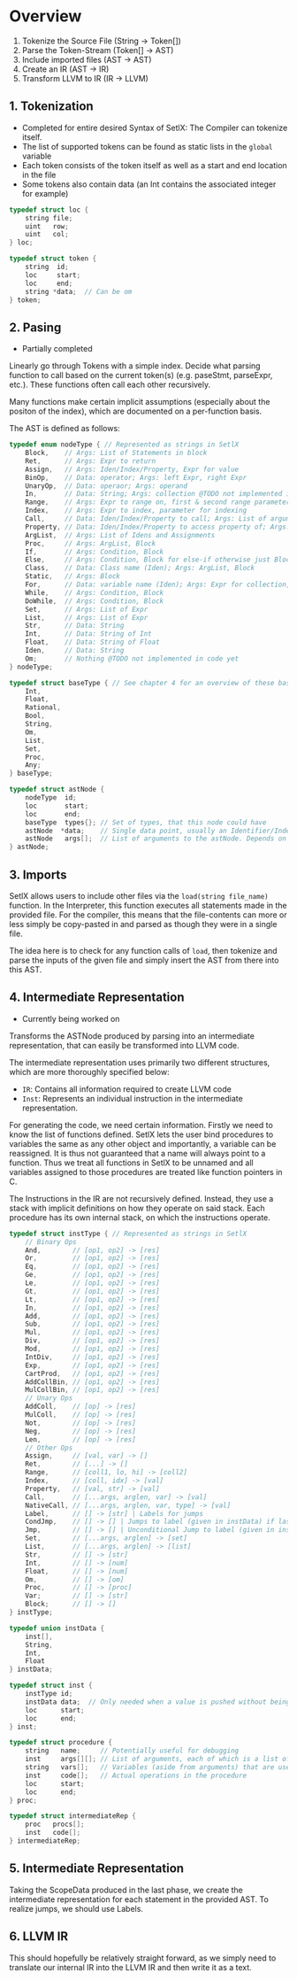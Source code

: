 # Overview

1. Tokenize the Source File (String -> Token[])
2. Parse the Token-Stream (Token[] -> AST)
3. Include imported files (AST -> AST)
4. Create an IR (AST -> IR)
5. Transform LLVM to IR (IR -> LLVM)

## 1. Tokenization

-   Completed for entire desired Syntax of SetlX: The Compiler can tokenize itself.
-   The list of supported tokens can be found as static lists in the `global` variable
-   Each token consists of the token itself as well as a start and end location in the file
-   Some tokens also contain data (an Int contains the associated integer for example)

```c
typedef struct loc {
	string file;
	uint   row;
	uint   col;
} loc;

typedef struct token {
	string  id;
	loc     start;
	loc     end;
	string *data;  // Can be om
} token;
```

## 2. Pasing

-   Partially completed

Linearly go through Tokens with a simple index. Decide what parsing function to call based on the current token(s) (e.g. paseStmt, parseExpr, etc.). These functions often call each other recursively.

Many functions make certain implicit assumptions (especially about the positon of the index), which are documented on a per-function basis.

The AST is defined as follows:

```c
typedef enum nodeType { // Represented as strings in SetlX
	Block,    // Args: List of Statements in block
	Ret,      // Args: Expr to return
	Assign,   // Args: Iden/Index/Property, Expr for value
	BinOp,    // Data: operator; Args: left Expr, right Expr
	UnaryOp,  // Data: operaor; Args: operand
	In,       // Data: String; Args: collection @TODO not implemented in code yet
	Range,    // Args: Expr to range on, first & second range parameter (each could be om) @Note: Both can't be om, as SetlX doesn't accept that @Note: If the parameter is om, it can be subsituted without semantic change: for the first with 1, for the second with #(expr)
	Index,    // Args: Expr to index, parameter for indexing
	Call,     // Data: Iden/Index/Property to call; Args: List of arguments
	Property, // Data: Iden/Index/Property to access property of; Args: Iden of property to access
	ArgList,  // Args: List of Idens and Assignments
	Proc,     // Args: ArgList, Block
	If,       // Args: Condition, Block
	Else,     // Args: Condition, Block for else-if otherwise just Block
	Class,    // Data: Class name (Iden); Args: ArgList, Block
	Static,   // Args: Block
	For,      // Data: variable name (Iden); Args: Expr for collection, Block
	While,    // Args: Condition, Block
	DoWhile,  // Args: Condition, Block
	Set,      // Args: List of Expr
	List,     // Args: List of Expr
	Str,      // Data: String
	Int,      // Data: String of Int
	Float,    // Data: String of Float
	Iden,	  // Data: String
	Om;       // Nothing @TODO not implemented in code yet
} nodeType;

typedef struct baseType { // See chapter 4 for an overview of these base types
	Int,
	Float,
	Rational,
	Bool,
	String,
	Om,
	List,
	Set,
	Proc,
	Any;
} baseType;

typedef struct astNode {
	nodeType  id;
	loc       start;
	loc       end;
	baseType  types{}; // Set of types, that this node could have
	astNode  *data;    // Single data point, usually an Identifier/Index/Property - can be om
	astNode   args[];  // List of arguments to the astNode. Depends on the exprType of the node (see nodeType definition above)
} astNode;
```

## 3. Imports

<!-- @Study Can included files reference variables set in including file? -->
<!-- @Study How does the interpreter handle inputs that aren't string-literals? Because for the compiler it would be easiest to only allow string-literals as arguments to load() -->
<!-- @Study Can load be overwritten? -->

SetlX allows users to include other files via the `load(string file_name)` function. In the Interpreter, this function executes all statements made in the provided file. For the compiler, this means that the file-contents can more or less simply be copy-pasted in and parsed as though they were in a single file.

The idea here is to check for any function calls of `load`, then tokenize and parse the inputs of the given file and simply insert the AST from there into this AST.

## 4. Intermediate Representation

-   Currently being worked on

Transforms the ASTNode produced by parsing into an intermediate representation, that can easily be transformed into LLVM code.

The intermediate representation uses primarily two different structures, which are more thoroughly specified below:

-   `IR`: Contains all information required to create LLVM code
-   `Inst`: Represents an individual instruction in the intermediate representation.

<!-- @Incomplete classes, objects and lambdas are ignored here still -->

For generating the code, we need certain information. Firstly we need to know the list of functions defined. SetlX lets the user bind procedures to variables the same as any other object and importantly, a variable can be reassigned. It is thus not guaranteed that a name will always point to a function. Thus we treat all functions in SetlX to be unnamed and all variables assigned to those procedures are treated like function pointers in C.

The Instructions in the IR are not recursively defined. Instead, they use a stack with implicit definitions on how they operate on said stack. Each procedure has its own internal stack, on which the instructions operate.

```c
typedef struct instType { // Represented as strings in SetlX
	// Binary Ops
	And,        // [op1, op2] -> [res]
	Or,         // [op1, op2] -> [res]
	Eq,         // [op1, op2] -> [res]
	Ge,         // [op1, op2] -> [res]
	Le,         // [op1, op2] -> [res]
	Gt,         // [op1, op2] -> [res]
	Lt,         // [op1, op2] -> [res]
	In,         // [op1, op2] -> [res]
	Add,        // [op1, op2] -> [res]
	Sub,        // [op1, op2] -> [res]
	Mul,        // [op1, op2] -> [res]
	Div,        // [op1, op2] -> [res]
	Mod,        // [op1, op2] -> [res]
	IntDiv,     // [op1, op2] -> [res]
	Exp,        // [op1, op2] -> [res]
	CartProd,   // [op1, op2] -> [res]
	AddCollBin, // [op1, op2] -> [res]
	MulCollBin, // [op1, op2] -> [res]
	// Unary Ops
	AddColl,    // [op] -> [res]
	MulColl,    // [op] -> [res]
	Not,        // [op] -> [res]
	Neg,        // [op] -> [res]
	Len,        // [op] -> [res]
	// Other Ops
	Assign,     // [val, var] -> []
	Ret,        // [...] -> []
	Range,      // [coll1, lo, hi] -> [coll2]
	Index,      // [coll, idx] -> [val]
	Property,   // [val, str] -> [val]
	Call,       // [...args, arglen, var] -> [val]
	NativeCall, // [...args, arglen, var, type] -> [val]
	Label,      // [] -> [str] | Labels for jumps
	CondJmp,    // [] -> [] | Jumps to label (given in instData) if last expression computes "false"
	Jmp,        // [] -> [] | Unconditional Jump to label (given in instData)
	Set,        // [...args, arglen] -> [set]
	List,       // [...args, arglen] -> [list]
	Str,        // [] -> [str]
	Int,        // [] -> [num]
	Float,      // [] -> [num]
	Om,         // [] -> [om]
	Proc,		// [] -> [proc]
	Var;        // [] -> [str]
	Block;      // [] -> []
} instType;

typedef union instData {
	inst[],
	String,
	Int,
	Float
} instData;

typedef struct inst {
	instType id;
	instData data;  // Only needed when a value is pushed without being computable from the stack's current contents
	loc      start;
	loc      end;
} inst;

typedef struct procedure {
	string   name;     // Potentially useful for debugging
	inst     args[][]; // List of arguments, each of which is a list of 'Var' and 'Assign' insts
	string   vars[];   // Variables (aside from arguments) that are used in the function
	inst     code[];   // Actual operations in the procedure
	loc      start;
	loc      end;
} proc;

typedef struct intermediateRep {
	proc   procs[];
	inst   code[];
} intermediateRep;
```

## 5. Intermediate Representation

Taking the ScopeData produced in the last phase, we create the intermediate representation for each statement in the provided AST. To realize jumps, we should use Labels.

## 6. LLVM IR

This should hopefully be relatively straight forward, as we simply need to translate our internal IR into the LLVM IR and then write it as a text.

<!-- @Study Can we easily insert debug information into the llvm IR? It would be very nice, if we could for example tell the user the location of failure as well as a stack-trace on an error -->
